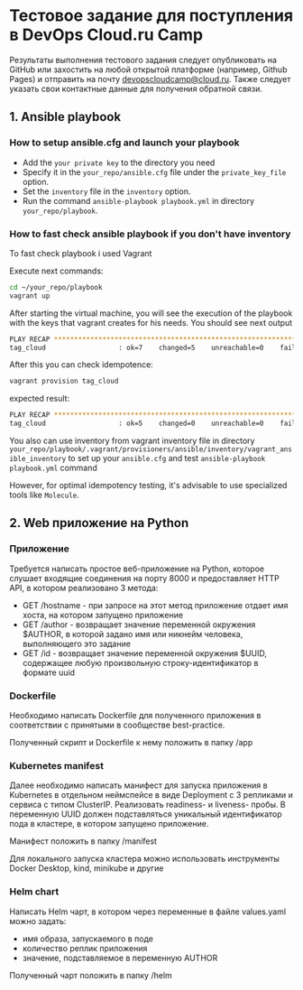# Тестовое задание для поступления в DevOps Cloud.ru Camp

Результаты выполнения тестового задания следует опубликовать на GitHub или захостить на любой открытой платформе (например, Github Pages) и отправить на почту <devopscloudcamp@cloud.ru>. Также следует указать свои контактные данные для получения обратной связи.

## 1. Ansible playbook

### How to setup ansible.cfg and launch your playbook

* Add the `your private key` to the directory you need
* Specify it in the `your_repo/ansible.cfg` file under the `private_key_file` option.
* Set the `inventory` file in the `inventory` option.
* Run the command `ansible-playbook playbook.yml` in directory `your_repo/playbook`.

### How to fast check ansible playbook if you don't have inventory

To fast check playbook i used Vagrant

Execute next commands:

```bash
cd ~/your_repo/playbook
vagrant up
```

After starting the virtual machine, you will see the execution of the playbook with the keys that vagrant creates for his needs.
You should see next output

```bash
PLAY RECAP *********************************************************************
tag_cloud                  : ok=7    changed=5    unreachable=0    failed=0    skipped=0    rescued=0    ignored=0
```

After this you can check idempotence:

```bash
vagrant provision tag_cloud
```

expected result:

```bash
PLAY RECAP *********************************************************************
tag_cloud                  : ok=5    changed=0    unreachable=0    failed=0    skipped=1    rescued=0    ignored=0
```

You also can use inventory from vagrant inventory file in directory `your_repo/playbook/.vagrant/provisioners/ansible/inventory/vagrant_ansible_inventory` to set up your `ansible.cfg` and test `ansible-playbook playbook.yml` command

However, for optimal idempotency testing, it's advisable to use specialized tools like `Molecule`.

## 2. Web приложение на Python

### Приложение

Требуется написать простое веб-приложение на Python, которое слушает входящие соединения на порту 8000 и предоставляет HTTP API, в котором реализовано 3 метода:

* GET /hostname - при запросе на этот метод приложение отдает имя хоста, на котором запущено приложение
* GET /author - возвращает значение переменной окружения $AUTHOR, в которой задано имя или никнейм человека, выполняющего это задание
* GET /id - возвращает значение переменной окружения $UUID, содержащее любую произвольную строку-идентификатор в формате uuid

### Dockerfile

Необходимо написать Dockerfile для полученного приложения в соответствии с принятыми в сообществе best-practice.

Полученный скрипт и Dockerfile к нему положить в папку /app

### Kubernetes manifest

Далее необходимо написать манифест для запуска приложения в Kubernetes в отдельном неймспейсе в виде Deployment с 3 репликами и сервиса с типом ClusterIP. Реализовать readiness- и liveness- пробы. В переменную UUID должен подставляться уникальный идентификатор пода в кластере, в котором запущено приложение.

Манифест положить в папку /manifest

Для локального запуска кластера можно использовать инструменты Docker Desktop, kind, minikube и другие

### Helm chart

Написать Helm чарт, в котором через переменные в файле values.yaml можно задать:

* имя образа, запускаемого в поде
* количество реплик приложения
* значение, подставляемое в переменную AUTHOR

Полученный чарт положить в папку /helm
